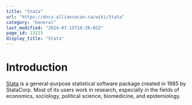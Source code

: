 ```yaml
---
title: "Stata"
url: "https://docs.alliancecan.ca/wiki/Stata"
category: "General"
last_modified: "2024-07-15T18:26:02Z"
page_id: 13223
display_title: "Stata"
---
```


# Introduction

[Stata](https://www.stata.com/) is a general-purpose statistical software package created in 1985 by StataCorp. Most of its users work in research, especially in the fields of economics, sociology, political science, biomedicine, and epidemiology.
